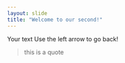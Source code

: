 ```yaml
---
layout: slide
title: "Welcome to our second!"
---
```

Your text
Use the left arrow to go back!
> this is a quote 
